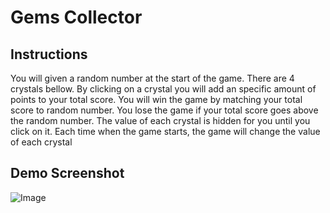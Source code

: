 # Gems Collector

## Instructions

You will given a random number at the start of the game. There are 4 crystals bellow. By clicking on a crystal you will add an specific amount of points to your total score. You will win the game by matching your total score to random number. You lose the game if your total score goes above the random number. The value of each crystal is hidden for you until you click on it. Each time when the game starts, the game will change the value of each crystal

## Demo Screenshot
![Image](http://dominguez.software/images/collector.png)
